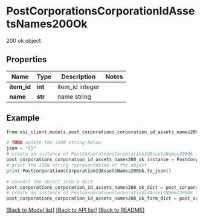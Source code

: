 # PostCorporationsCorporationIdAssetsNames200Ok

200 ok object

## Properties

Name | Type | Description | Notes
------------ | ------------- | ------------- | -------------
**item_id** | **int** | item_id integer | 
**name** | **str** | name string | 

## Example

```python
from esi_client.models.post_corporations_corporation_id_assets_names200_ok import PostCorporationsCorporationIdAssetsNames200Ok

# TODO update the JSON string below
json = "{}"
# create an instance of PostCorporationsCorporationIdAssetsNames200Ok from a JSON string
post_corporations_corporation_id_assets_names200_ok_instance = PostCorporationsCorporationIdAssetsNames200Ok.from_json(json)
# print the JSON string representation of the object
print PostCorporationsCorporationIdAssetsNames200Ok.to_json()

# convert the object into a dict
post_corporations_corporation_id_assets_names200_ok_dict = post_corporations_corporation_id_assets_names200_ok_instance.to_dict()
# create an instance of PostCorporationsCorporationIdAssetsNames200Ok from a dict
post_corporations_corporation_id_assets_names200_ok_form_dict = post_corporations_corporation_id_assets_names200_ok.from_dict(post_corporations_corporation_id_assets_names200_ok_dict)
```
[[Back to Model list]](../README.md#documentation-for-models) [[Back to API list]](../README.md#documentation-for-api-endpoints) [[Back to README]](../README.md)



